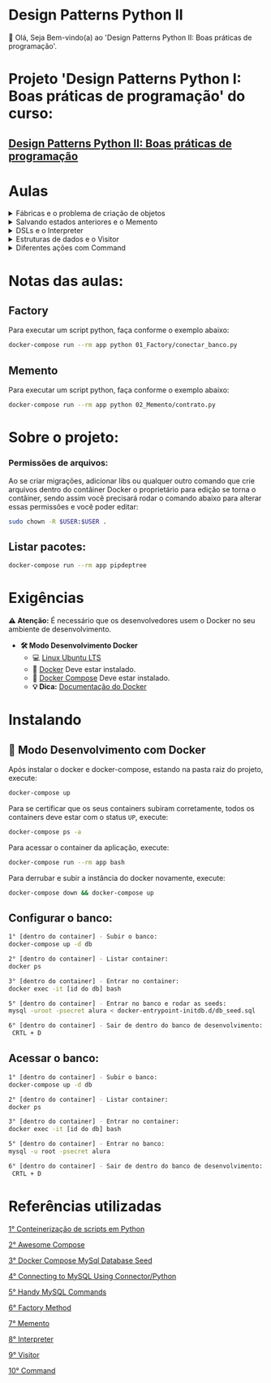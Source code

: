 # Design Patterns Python II

👋 Olá, Seja Bem-vindo(a) ao 'Design Patterns Python II: Boas práticas de programação'.

# Projeto 'Design Patterns Python I: Boas práticas de programação' do curso:

## [Design Patterns Python II: Boas práticas de programação](https://cursos.alura.com.br/course/design-patterns-python-2)

# Aulas

<details>
    <summary>Fábricas e o problema de criação de objetos</summary>
    <ul>
        <li>Vídeo 1</li>
        <li>Fábricas e o problema de criação de objetos</li>
        <li>Nomenclatura</li>
        <li>Factory e Builder</li>
        <li>Factory sem classe</li>
        <li>Escrevendo a fábrica</li>
        <li>Arquivos do projeto atual</li>
    </ul>
</details>

<details>
    <summary>Salvando estados anteriores e o Memento</summary>
    <ul>
        <li>Vídeo 1</li>
        <li>Salvando estados anteriores e o Memento</li>
        <li>Criando a classe Contrato</li>
        <li>Memento</li>
        <li>Necessidade da Classe Estado</li>
        <li>Problemas do memento</li>
        <li>Arquivos do projeto atual</li>
    </ul>
</details>

<details>
    <summary>DSLs e o Interpreter</summary>
    <ul>
        <li>Vídeo 1</li>
        <li>DSLs e o Interpreter</li>
        <li>Quando usar?</li>
        <li>Interpreter</li>
        <li>Classe abstrata</li>
        <li>Arquivos do projeto atual</li>
    </ul>
</details>

<details>
    <summary>Estruturas de dados e o Visitor</summary>
    <ul>
        <li>Vídeo 1</li>
        <li>Estruturas de dados e o Visitor</li>
        <li>Implementando o padrão Visitor</li>
        <li>Outra implementação de visitor</li>
        <li>Arquivos do projeto atual</li>
    </ul>
</details>

<details>
    <summary>Diferentes ações com Command</summary>
    <ul>
        <li>Vídeo 1</li>
        <li>Diferentes ações com Command</li>
        <li>Classe pedido</li>
        <li>Diferenças</li>
        <li>Command</li>
        <li>Arquivos do projeto atual</li>
    </ul>
</details>

# Notas das aulas:

## Factory
Para executar um script python, faça conforme o exemplo abaixo:
```sh
docker-compose run --rm app python 01_Factory/conectar_banco.py
```

## Memento
Para executar um script python, faça conforme o exemplo abaixo:
```sh
docker-compose run --rm app python 02_Memento/contrato.py
```

# Sobre o projeto:

### Permissões de arquivos:

Ao se criar migrações, adicionar libs ou qualquer outro comando que crie arquivos dentro do contâiner Docker o proprietário para edição se torna o contâiner, sendo assim você precisará rodar o comando abaixo para alterar essas permissões e você poder editar:

```sh
sudo chown -R $USER:$USER .
```

## Listar pacotes:
```sh
docker-compose run --rm app pipdeptree
```

# Exigências

**:warning: Atenção:** É necessário que os desenvolvedores usem o Docker no seu ambiente de desenvolvimento.

- **🛠 Modo Desenvolvimento Docker**
    - :computer: [Linux Ubuntu LTS](https://ubuntu.com/download/desktop)
    - 🐳 [Docker](https://docs.docker.com/engine/installation/) Deve estar instalado.
    - 🐳 [Docker Compose](https://docs.docker.com/compose/) Deve estar instalado.
    - **💡 Dica:** [Documentação do Docker](https://docs.docker.com/)

# Instalando

## 🐳 Modo Desenvolvimento com Docker

Após instalar o docker e docker-compose, estando na pasta raiz do projeto, execute:

```sh
docker-compose up
```

Para se certificar que os seus containers subiram corretamente, todos os containers deve estar com o status `UP`, execute:

```sh
docker-compose ps -a
```

Para acessar o container da aplicação, execute:

```sh
docker-compose run --rm app bash
```

Para derrubar e subir a instância do docker novamente, execute:

```sh
docker-compose down && docker-compose up
```

## Configurar o banco:
```sh
1° [dentro do container] - Subir o banco:
docker-compose up -d db

2° [dentro do container] - Listar container:
docker ps

3° [dentro do container] - Entrar no container:
docker exec -it [id do db] bash

5° [dentro do container] - Entrar no banco e rodar as seeds:
mysql -uroot -psecret alura < docker-entrypoint-initdb.d/db_seed.sql

6° [dentro do container] - Sair de dentro do banco de desenvolvimento:
 CRTL + D
```

## Acessar o banco:
```sh
1° [dentro do container] - Subir o banco:
docker-compose up -d db

2° [dentro do container] - Listar container:
docker ps

3° [dentro do container] - Entrar no container:
docker exec -it [id do db] bash

5° [dentro do container] - Entrar no banco:
mysql -u root -psecret alura

6° [dentro do container] - Sair de dentro do banco de desenvolvimento:
 CRTL + D
```

# Referências utilizadas

[1° Conteinerização de scripts em Python](https://github.com/claudimf/containerized_python)

[2° Awesome Compose](https://github.com/docker/awesome-compose)

[3° Docker Compose MySql Database Seed](https://onexlab-io.medium.com/docker-compose-mysql-database-seed-3bcbdfc51e8b)

[4° Connecting to MySQL Using Connector/Python](https://dev.mysql.com/doc/connector-python/en/connector-python-example-connecting.html)

[5° Handy MySQL Commands](http://g2pc1.bu.edu/~qzpeng/manual/MySQL%20Commands.htm)

[6° Factory Method](https://refactoring.guru/pt-br/design-patterns/factory-method)

[7° Memento](https://refactoring.guru/pt-br/design-patterns/memento)

[8° Interpreter](https://blog.matheuscastiglioni.com.br/interpreter-padroes-de-projeto-em-java/#:~:text=Conhecendo%20o%20padr%C3%A3o%20Interpreter,interpretar%20DSL's%20ou%20criar%20compiladores.)

[9° Visitor](https://refactoring.guru/pt-br/design-patterns/visitor)

[10° Command](https://refactoring.guru/pt-br/design-patterns/command)